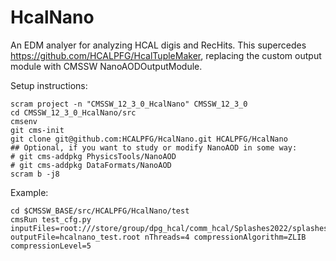 # HcalNano
An EDM analyer for analyzing HCAL digis and RecHits. This supercedes https://github.com/HCALPFG/HcalTupleMaker, replacing the custom output module with CMSSW NanoAODOutputModule. 

Setup instructions:
```
scram project -n "CMSSW_12_3_0_HcalNano" CMSSW_12_3_0
cd CMSSW_12_3_0_HcalNano/src
cmsenv
git cms-init
git clone git@github.com:HCALPFG/HcalNano.git HCALPFG/HcalNano
## Optional, if you want to study or modify NanoAOD in some way:
# git cms-addpkg PhysicsTools/NanoAOD
# git cms-addpkg DataFormats/NanoAOD
scram b -j8
```

Example:
```
cd $CMSSW_BASE/src/HCALPFG/HcalNano/test
cmsRun test_cfg.py inputFiles=root:///store/group/dpg_hcal/comm_hcal/Splashes2022/splashes_350968_FEVT.root outputFile=hcalnano_test.root nThreads=4 compressionAlgorithm=ZLIB compressionLevel=5
```

